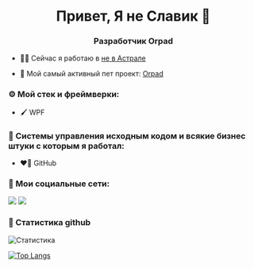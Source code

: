 <h1 align="center">Привет, Я не Славик 🦊</h1>
<h3 align="center">Разработчик Orpad </h3>

- 🧑‍💻 Сейчас я работаю в [не в Астрале](https://astral.ru)

- 🎨 Мой самый активный пет проект: [Orpad](https://www.microsoft.com/store/apps/9N1JLXJ38RC7)

### ⚙️ Мой стек и фреймверки:
- 🖌️ WPF

### 🦄 Системы управления исходным кодом и всякие бизнес штуки с которым я работал:
- ❤️‍🔥 GitHub

### 🦊 Мои социальные сети:

<a href="https://vk.com/li_is17" target="_blank"><img src="https://img.shields.io/badge/VK-0077FF?style=for-the-badge&logo=VK&logoColor=fff"/></a>
<a href="https://t.me/li_is" target="_blank"><img src="https://img.shields.io/badge/Telegram-26A5E4?style=for-the-badge&logo=Telegram&logoColor=fff"/></a>

### 💭 Статистика github

![Статистика](https://github-readme-stats.vercel.app/api?username=Li_is&show_icons=true&theme=github_dark)

[![Top Langs](https://github-readme-stats.vercel.app/api/top-langs/?username=Li_is&layout=compact&theme=github_dark)](https://github.com/Li_is/github-readme-stats)


